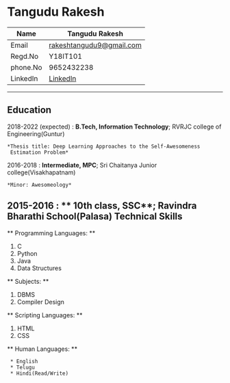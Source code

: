 Tangudu Rakesh
============

Name                |  Tangudu Rakesh
------------------- |  ----------------------------
Email               |           rakeshtangudu9@gmail.com
Regd.No             |                Y18IT101
phone.No            |                9652432238
LinkedIn            |          [LinkedIn](https://www.linkedin.com/in/rakesh-tangudu-0786821a5/)
-------------------     ----------------------------

Education
---------

2018-2022 (expected)
:   **B.Tech, Information Technology**; RVRJC college of Engineering(Guntur)

    *Thesis title: Deep Learning Approaches to the Self-Awesomeness
     Estimation Problem*

2016-2018
:   **Intermediate, MPC**; Sri Chaitanya Junior college(Visakhapatnam)

    *Minor: Awesomeology*

2015-2016
: ** 10th class, SSC**; Ravindra Bharathi School(Palasa)
Technical Skills
--------------------
** Programming Languages: **
1. C
2. Python
3. Java
4. Data Structures

** Subjects: **
1. DBMS
2. Compiler Design

** Scripting Languages: **
1. HTML
2. CSS

** Human Languages: **

     * English 
     * Telugu
     * Hindi(Read/Write)
